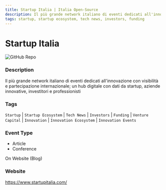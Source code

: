 ```yaml
---
title: Startup Italia | Italia Open-Source
description: Il più grande network italiano di eventi dedicati all'innovazione con visibilità e partecipazione internazionale; un hub digitale con dati da startup, aziende innovative, investitori e professionisti
tags: startup, startup ecosystem, tech news, investors, funding
---
```

        

# Startup Italia

![GitHub Repo](https://img.shields.io/static/v1?label=category&message=communities&color=green)

### Description

Il più grande network italiano di eventi dedicati all'innovazione con visibilità e partecipazione internazionale; un hub digitale con dati da startup, aziende innovative, investitori e professionisti

### Tags

`Startup` | `Startup Ecosystem` | `Tech News` | `Investors` | `Funding` | `Venture Capital` | `Innovation` | `Innovation Ecosystem` | `Innovation Events`

### Event Type

- Article
- Conference

On Website (Blog)

### Website

https://www.startupitalia.com/